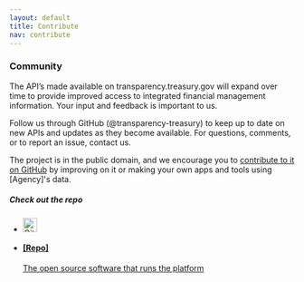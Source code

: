 ```yaml
---
layout: default
title: Contribute
nav: contribute
---
```

### Community

The API’s made available on transparency.treasury.gov will expand over time to provide improved access to integrated financial management information.  Your input and feedback is important to us.   

Follow us through GitHub (@transparency-treasury) to keep up to date on new APIs and updates as they become available.
For questions, comments, or to report an issue, contact us. 



The project is in the public domain, and we encourage you to [contribute to it on GitHub](http://github.com/[agency]/[developer-hub]) by improving on it or making your own apps and tools using [Agency]'s data.

##### Check out the repo

<ul class="repo-list no-padding">
  <li class="list-icon">
    <p class="image-wrap">
      <img src="http://usg-website-templates.github.io/developer-hub/static/img/octocat.png" width="25px" title="Github">
    </p>
  </li>
  <li>
    <a href="https://github.com/[agency]/[repo]">
      <h4>[Repo]</h4>
      <p>The open source software that runs the platform</p>
    </a>
  </li>
</ul>
<body id="contribute"></body>
